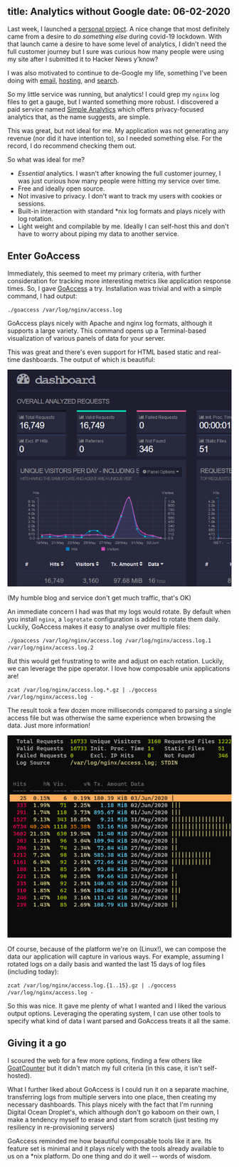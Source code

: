 title: Analytics without Google
date: 06-02-2020
---

Last week, I launched a [personal project](https://freethedocs.app). A nice change
that most definitely came from a desire to *do something else* during covid-19
lockdown. With that launch came a desire to have some level of analytics, I
didn't need the full customer journey but I sure was curious how many people
were using my site after I submitted it to Hacker News y'know?

I was also motivated to continue to de-Google my life, something
I've been doing with [email](https://fastmail.com),
[hosting](https://digitalocean.com), and [search](https://duckduckgo.com).

So my little service was running, but analytics! I could grep my `nginx`
log files to get a gauge, but I wanted something more robust. I discovered a
paid service named [Simple Analytics](https://simpleanalytics.com) which offers
privacy-focused analytics that, as the name suggests, are simple.

This was great, but not ideal for me. My application was not generating any
revenue (nor did it have intention to), so I needed something else. For the
record, I do recommend checking them out. 

So what was ideal for me?

* _Essential_ analytics. I wasn't after knowing the full customer
    journey, I was just curious how many people were hitting my service over
    time.
* Free and ideally open source.
* Not invasive to privacy. I don't want to track my users with cookies or sessions.
* Built-in interaction with standard *nix log formats and plays nicely with log
    rotation.
* Light weight and compilable by me. Ideally I can self-host this and don't have
    to worry about piping my data to another service.

## Enter GoAccess

Immediately, this seemed to meet my primary criteria, with further consideration
for tracking more interesting metrics like application response times. So, I
gave [GoAccess](https://goaccess.io/) a try. Installation was trivial and with a simple command, I had output:

    ./goaccess /var/log/nginx/access.log

GoAccess plays nicely with Apache and nginx log formats, although it supports a
large variety. This command opens up a Terminal-based visualization of various
panels of data for your server.

This was great and there's even support for HTML based static and real-time
dashboards. The output of which is beautiful:

![HTML Based Dashboard](/static/analytics-google/goaccess-dashboard.png)

(My humble blog and service don't get much traffic, that's OK)

An immediate concern I had was that my logs would rotate. By default when you
install `nginx`, a `logrotate` configuration is added to rotate them daily.
Luckily, GoAccess makes it easy to analyse over multiple files:

    ./goaccess /var/log/nginx/access.log /var/log/nginx/access.log.1
    /var/log/nginx/access.log.2

But this would get frustrating to write and adjust on each rotation. Luckily, we
can leverage the pipe operator. I love how composable unix applications are!

    zcat /var/log/nginx/access.log.*.gz | ./goccess /var/log/nginx/access.log -

The result took a few dozen more milliseconds compared to parsing a single
access file but was otherwise the same experience when browsing the data. Just
more information!

![GoAccess Multiple Logs](/static/analytics-google/goaccess-multilog.png)

Of course, because of the platform we're on (Linux!), we can compose the data
our application will capture in various ways. For example, assuming I rotated logs on a daily basis and wanted 
the last 15 days of log files (including today):

    zcat /var/log/nginx/access.log.{1..15}.gz | ./goccess /var/log/nginx/access.log -

So this was nice. It gave me plenty of what I wanted and I liked the various
output options. Leveraging the operating system, I can use other tools to
specify what kind of data I want parsed and GoAccess treats it all the same.

## Giving it a go

I scoured the web for a few more options, finding a few others like
[GoatCounter](https://www.goatcounter.com/) but it didn't match my full
criteria (in this case, it isn't self-hosted).

What I further liked about GoAccess is I could run it on a separate machine, transferring
logs from multiple servers into one place, then creating my necessary
dashboards. This plays nicely with the fact that I'm running Digital Ocean
Droplet's, which although don't go kaboom on their own, I make a tendency myself
to erase and start from scratch (just testing my resiliency in re-provisioning
servers)

GoAccess reminded me how beautiful composable tools like it are. Its feature set is
minimal and it plays nicely with the tools already available to us on a *nix
platform. Do one thing and do it well -- words of wisdom.
